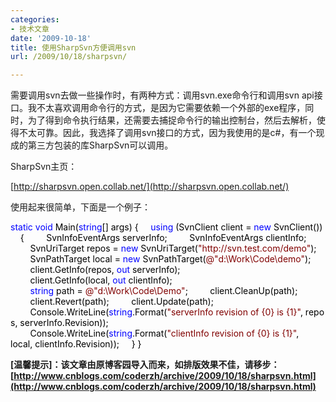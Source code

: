 ```yaml
---
categories:
- 技术文章
date: '2009-10-18'
title: 使用SharpSvn方便调用svn
url: /2009/10/18/sharpsvn/

---
```



需要调用svn去做一些操作时，有两种方式：调用svn.exe命令行和调用svn api接口。我不太喜欢调用命令行的方式，是因为它需要依赖一个外部的exe程序，同时，为了得到命令执行结果，还需要去捕捉命令行的输出控制台，然后去解析，使得不太可靠。因此，我选择了调用svn接口的方式，因为我使用的是c#，有一个现成的第三方包装的库SharpSvn可以调用。

SharpSvn主页：
  
[http://sharpsvn.open.collab.net/](http://sharpsvn.open.collab.net/)

使用起来很简单，下面是一个例子：

<div class="cnblogs_code"><span style="color: #0000ff;">static</span><span style="color: #000000;">&nbsp;</span><span style="color: #0000ff;">void</span><span style="color: #000000;">&nbsp;Main(</span><span style="color: #0000ff;">string</span><span style="color: #000000;">[]&nbsp;args)
{
&nbsp;&nbsp;&nbsp;&nbsp;</span><span style="color: #0000ff;">using</span><span style="color: #000000;">&nbsp;(SvnClient&nbsp;client&nbsp;</span><span style="color: #000000;">=</span><span style="color: #000000;">&nbsp;</span><span style="color: #0000ff;">new</span><span style="color: #000000;">&nbsp;SvnClient())
&nbsp;&nbsp;&nbsp;&nbsp;{
&nbsp;&nbsp;&nbsp;&nbsp;&nbsp;&nbsp;&nbsp;&nbsp;SvnInfoEventArgs&nbsp;serverInfo;
&nbsp;&nbsp;&nbsp;&nbsp;&nbsp;&nbsp;&nbsp;&nbsp;SvnInfoEventArgs&nbsp;clientInfo;
&nbsp;&nbsp;&nbsp;&nbsp;&nbsp;&nbsp;&nbsp;&nbsp;SvnUriTarget&nbsp;repos&nbsp;</span><span style="color: #000000;">=</span><span style="color: #000000;">&nbsp;</span><span style="color: #0000ff;">new</span><span style="color: #000000;">&nbsp;SvnUriTarget(</span><span style="color: #800000;">"</span><span style="color: #800000;">http://svn.test.com/demo</span><span style="color: #800000;">"</span><span style="color: #000000;">);
&nbsp;&nbsp;&nbsp;&nbsp;&nbsp;&nbsp;&nbsp;&nbsp;SvnPathTarget&nbsp;local&nbsp;</span><span style="color: #000000;">=</span><span style="color: #000000;">&nbsp;</span><span style="color: #0000ff;">new</span><span style="color: #000000;">&nbsp;SvnPathTarget(</span><span style="color: #800000;">@"</span><span style="color: #800000;">d:\Work\Code\demo</span><span style="color: #800000;">"</span><span style="color: #000000;">);
<br />
&nbsp;&nbsp;&nbsp;&nbsp;&nbsp;&nbsp;&nbsp;&nbsp;client.GetInfo(repos,&nbsp;</span><span style="color: #0000ff;">out</span><span style="color: #000000;">&nbsp;serverInfo);
&nbsp;&nbsp;&nbsp;&nbsp;&nbsp;&nbsp;&nbsp;&nbsp;client.GetInfo(local,&nbsp;</span><span style="color: #0000ff;">out</span><span style="color: #000000;">&nbsp;clientInfo);
<br />
&nbsp;&nbsp;&nbsp;&nbsp;&nbsp;&nbsp;&nbsp;&nbsp;</span><span style="color: #0000ff;">string</span><span style="color: #000000;">&nbsp;path&nbsp;</span><span style="color: #000000;">=</span><span style="color: #000000;">&nbsp;</span><span style="color: #800000;">@"</span><span style="color: #800000;">d:\Work\Code\Demo</span><span style="color: #800000;">"</span><span style="color: #000000;">;
&nbsp;&nbsp;&nbsp;&nbsp;&nbsp;&nbsp;&nbsp;&nbsp;client.CleanUp(path);
&nbsp;&nbsp;&nbsp;&nbsp;&nbsp;&nbsp;&nbsp;&nbsp;client.Revert(path);
&nbsp;&nbsp;&nbsp;&nbsp;&nbsp;&nbsp;&nbsp;&nbsp;client.Update(path);
<br />
&nbsp;&nbsp;&nbsp;&nbsp;&nbsp;&nbsp;&nbsp;&nbsp;Console.WriteLine(</span><span style="color: #0000ff;">string</span><span style="color: #000000;">.Format(</span><span style="color: #800000;">"</span><span style="color: #800000;">serverInfo&nbsp;revision&nbsp;of&nbsp;{0}&nbsp;is&nbsp;{1}</span><span style="color: #800000;">"</span><span style="color: #000000;">,&nbsp;repos,&nbsp;serverInfo.Revision));
&nbsp;&nbsp;&nbsp;&nbsp;&nbsp;&nbsp;&nbsp;&nbsp;Console.WriteLine(</span><span style="color: #0000ff;">string</span><span style="color: #000000;">.Format(</span><span style="color: #800000;">"</span><span style="color: #800000;">clientInfo&nbsp;revision&nbsp;of&nbsp;{0}&nbsp;is&nbsp;{1}</span><span style="color: #800000;">"</span><span style="color: #000000;">, local,&nbsp;clientInfo.Revision));
&nbsp;&nbsp;&nbsp;&nbsp;}
}</span></div>

**[温馨提示]：该文章由原博客园导入而来，如排版效果不佳，请移步：[http://www.cnblogs.com/coderzh/archive/2009/10/18/sharpsvn.html](http://www.cnblogs.com/coderzh/archive/2009/10/18/sharpsvn.html)**